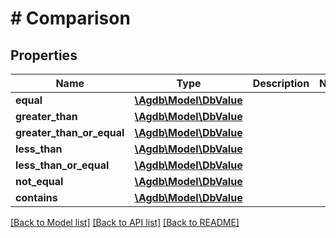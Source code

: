 # # Comparison

## Properties

Name | Type | Description | Notes
------------ | ------------- | ------------- | -------------
**equal** | [**\Agdb\Model\DbValue**](DbValue.md) |  |
**greater_than** | [**\Agdb\Model\DbValue**](DbValue.md) |  |
**greater_than_or_equal** | [**\Agdb\Model\DbValue**](DbValue.md) |  |
**less_than** | [**\Agdb\Model\DbValue**](DbValue.md) |  |
**less_than_or_equal** | [**\Agdb\Model\DbValue**](DbValue.md) |  |
**not_equal** | [**\Agdb\Model\DbValue**](DbValue.md) |  |
**contains** | [**\Agdb\Model\DbValue**](DbValue.md) |  |

[[Back to Model list]](../../README.md#models) [[Back to API list]](../../README.md#endpoints) [[Back to README]](../../README.md)
